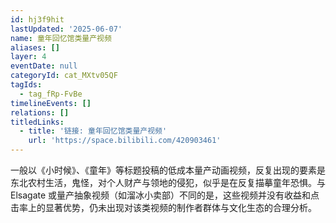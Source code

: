 ```yaml
---
id: hj3f9hit
lastUpdated: '2025-06-07'
name: 童年回忆馆类量产视频
aliases: []
layer: 4
eventDate: null
categoryId: cat_MXtv05QF
tagIds:
  - tag_fRp-FvBe
timelineEvents: []
relations: []
titledLinks:
  - title: '链接: 童年回忆馆类量产视频'
    url: 'https://space.bilibili.com/420903461'
---
```

一般以《小时候》、《童年》等标题投稿的低成本量产动画视频，反复出现的要素是东北农村生活，鬼怪，对个人财产与领地的侵犯，似乎是在反复描摹童年恐惧。与 Elsagate 或量产抽象视频（如溜冰小卖部）不同的是，这些视频并没有收益和点击率上的显著优势，仍未出现对该类视频的制作者群体与文化生态的合理分析。
